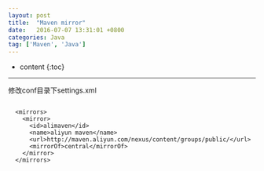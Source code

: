 ```yaml
---
layout: post
title:  "Maven mirror"
date:   2016-07-07 13:31:01 +0800
categories: Java
tag: ['Maven', 'Java']
---
```


* content
{:toc}

---

修改conf目录下settings.xml

```
  
  <mirrors>
    <mirror>
      <id>alimaven</id>
      <name>aliyun maven</name>
      <url>http://maven.aliyun.com/nexus/content/groups/public/</url>
      <mirrorOf>central</mirrorOf>
    </mirror>
  </mirrors>
  
```
